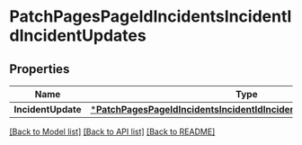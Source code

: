 # PatchPagesPageIdIncidentsIncidentIdIncidentUpdates

## Properties
Name | Type | Description | Notes
------------ | ------------- | ------------- | -------------
**IncidentUpdate** | [***PatchPagesPageIdIncidentsIncidentIdIncidentUpdatesIncidentUpdate**](patchPagesPageIdIncidentsIncidentIdIncidentUpdates_incident_update.md) |  | [optional] 

[[Back to Model list]](../README.md#documentation-for-models) [[Back to API list]](../README.md#documentation-for-api-endpoints) [[Back to README]](../README.md)



